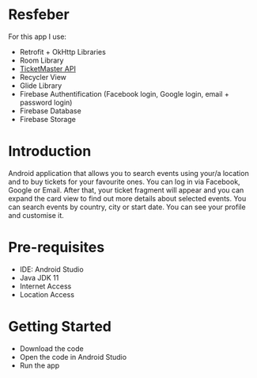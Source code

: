 # Resfeber
For this app I use:
- Retrofit + OkHttp Libraries
- Room Library
- [TicketMaster API](https://developer.ticketmaster.com)
- Recycler View
- Glide Library
- Firebase Authentification (Facebook login, Google login, email + password login)
- Firebase Database
- Firebase Storage

# Introduction
Android application that allows you to search events using your/a location and to buy tickets for your favourite ones. You can log in via Facebook, Google or Email. After that, your ticket fragment will appear and you can expand the card view to find out more details about selected events. You can search events by country, city or start date. You can see your profile and customise it.

# Pre-requisites
- IDE: Android Studio
- Java JDK 11
- Internet Access
- Location Access

# Getting Started
- Download the code
- Open the code in Android Studio
- Run the app
